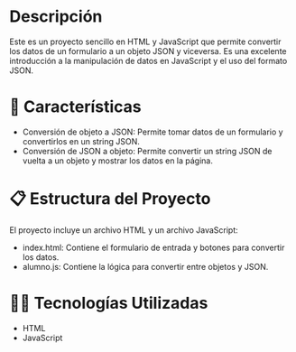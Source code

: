 # Descripción
Este es un proyecto sencillo en HTML y JavaScript que permite convertir los datos de un formulario a un objeto JSON y viceversa. Es una excelente introducción a la manipulación de datos en JavaScript y el uso del formato JSON.

# 🚀 Características
* Conversión de objeto a JSON: Permite tomar datos de un formulario y convertirlos en un string JSON.
* Conversión de JSON a objeto: Permite convertir un string JSON de vuelta a un objeto y mostrar los datos en la página.

# 📋 Estructura del Proyecto
El proyecto incluye un archivo HTML y un archivo JavaScript:

* index.html: Contiene el formulario de entrada y botones para convertir los datos.
* alumno.js: Contiene la lógica para convertir entre objetos y JSON.

# 🧑‍💻 Tecnologías Utilizadas
* HTML
* JavaScript
